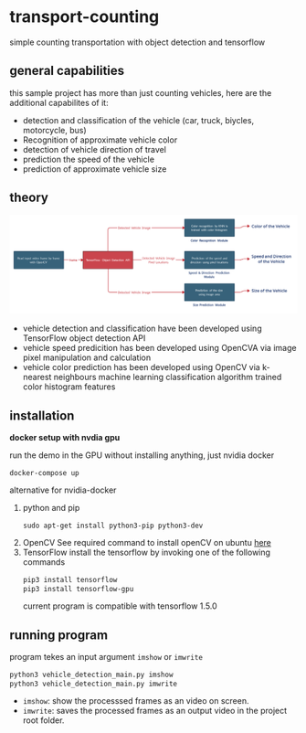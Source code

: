 # transport-counting
simple counting transportation with object detection and tensorflow


## general capabilities

this sample project has more than just counting vehicles, here are the additional capabilites of it:

- detection and classification of the vehicle (car, truck, biycles, motorcycle, bus)
- Recognition of approximate vehicle color
- detection of vehicle direction of travel
- prediction the speed of the vehicle
- prediction of approximate vehicle size

## theory

![images](images/architecture.png)

- vehicle detection and classification have been developed using TensorFlow object detection API
- vehicle speed predicition has been developed using OpenCVA via image pixel manipulation and calculation
- vehicle color prediction has been developed using OpenCV via k-nearest neighbours machine learning classification algorithm trained color histogram features

## installation

**docker setup with nvdia gpu**


run the demo in the GPU without installing anything, just nvidia docker
```
docker-compose up
```

alternative for nvidia-docker

1. python and pip
   ```
   sudo apt-get install python3-pip python3-dev
   ```
2. OpenCV
   See required command to install openCV on ubuntu [here](https://gist.github.com/dynamicguy/3d1fce8dae65e765f7c4)
3. TensorFlow
   install the tensorflow by invoking one of the following commands
   ```
   pip3 install tensorflow
   pip3 install tensorflow-gpu
   ```
   current program is compatible with tensorflow 1.5.0

## running program

program tekes an input argument ``imshow`` or ``imwrite``

```
python3 vehicle_detection_main.py imshow
python3 vehicle_detection_main.py imwrite
```

- ``imshow``: show the processsed frames as an video on screen.
- ``imwrite``: saves the processed frames as an output video in the project root folder.